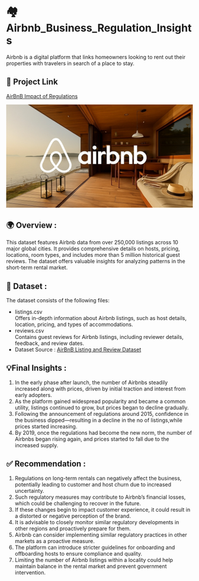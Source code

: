 # 🏘️ Airbnb_Business_Regulation_Insights
Airbnb is a digital platform that links homeowners looking to rent out their properties with travelers in search of a place to stay.

## 🔗 Project Link

[AirBnB Impact of Regulations](Airbnb_Regulation_Project_Analysis.ipynb)

<img src="Airbnb.jpg" class="img-fluid" alt="Airbnb Interior View">

## 🌍 Overview :
This dataset features Airbnb data from over 250,000 listings across 10 major global cities. It provides comprehensive details on hosts, pricing, locations, room types, and includes more than 5 million historical guest reviews. The dataset offers valuable insights for analyzing patterns in the short-term rental market.

## 📂 Dataset :
The dataset consists of the following files:
- listings.csv<br>
Offers in-depth information about Airbnb listings, such as host details, location, pricing, and types of accommodations.
- reviews.csv<br>
Contains guest reviews for Airbnb listings, including reviewer details, feedback, and review dates.
- Dataset Source : [AirBnB Listing and Review Dataset](https://www.kaggle.com/datasets/mysarahmadbhat/airbnb-listings-reviews)

## 💡Final Insights :
1. In the early phase after launch, the number of Airbnbs steadily increased along with prices, driven by initial traction and interest from early adopters.
2. As the platform gained widespread popularity and became a common utility, listings continued to grow, but prices began to decline gradually.
3. Following the announcement of regulations around 2015, confidence in the business dipped—resulting in a decline in the no of listings,while prices started increasing.
4. By 2019, once the regulations had become the new norm, the number of Airbnbs began rising again, and prices started to fall due to the increased supply.

## ✅ Recommendation :
1. Regulations on long-term rentals can negatively affect the business, potentially leading to customer and host churn due to increased uncertainty.
2. Such regulatory measures may contribute to Airbnb’s financial losses, which could be challenging to recover in the future.
3. If these changes begin to impact customer experience, it could result in a distorted or negative perception of the brand.
4. It is advisable to closely monitor similar regulatory developments in other regions and proactively prepare for them.
5. Airbnb can consider implementing similar regulatory practices in other markets as a proactive measure.
6. The platform can introduce stricter guidelines for onboarding and offboarding hosts to ensure compliance and quality.
7. Limiting the number of Airbnb listings within a locality could help maintain balance in the rental market and prevent government intervention.
